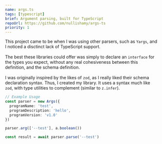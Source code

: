 ```yaml
---
name: args.ts
tags: [typescript]
brief: Argument parsing, built for TypeScript
repoUrl: https://github.com/nullishamy/args-ts
priority: 1
---
```

This project came to be when I was using other parsers, such as `Yargs`, and I noticed a disctinct lack of TypeScript support.
<br/><br/>
The best these libraries could offer was simply to declare an `interface` for the types you expect, without any real cohesiveness
between this definition, and the schema definition.
<br/><br/>
I was originally inspired by the likes of `zod`, as I really liked their schema declaration syntax.
Thus, I created my library. It uses a syntax much like `zod`, with type utilities to complement (similar to `z.infer`).
```ts
// Example Usage
const parser = new Args({
  programName: 'test',
  programDescription: 'hello',
  programVersion: 'v1.0'
})

parser.arg(['--test'], a.boolean())

const result = await parser.parse('--test')
```